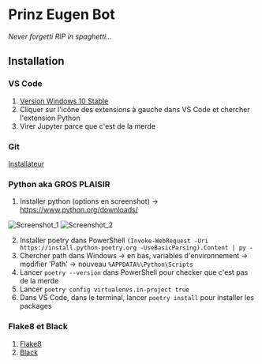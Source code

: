 # Prinz Eugen Bot
*Never forgetti RIP in spaghetti...*
## Installation
### VS Code
1. [Version Windows 10 Stable](https://code.visualstudio.com/)
2. Cliquer sur l'icône des extensions à gauche dans VS Code et chercher l'extension Python
3. Virer Jupyter parce que c'est de la merde
### Git
[Installateur](https://github.com/git-for-windows/git/releases/download/v2.37.3.windows.1/Git-2.37.3-64-bit.exe)
### Python aka GROS PLAISIR
1. Installer python (options en screenshot) -> https://www.python.org/downloads/

![Screenshot_1](https://user-images.githubusercontent.com/71824529/188321960-08047db0-457e-45a9-a113-89454e5ad8b1.png)
![Screenshot_2](https://user-images.githubusercontent.com/71824529/188321966-77192bdc-99dc-4219-92c8-e11098540247.png)

2. Installer poetry dans PowerShell `(Invoke-WebRequest -Uri https://install.python-poetry.org -UseBasicParsing).Content | py -`
3. Chercher path dans Windows -> en bas, variables d'environnement -> modifier 'Path' -> nouveau `%APPDATA%\Python\Scripts`
4. Lancer `poetry --version` dans PowerShell pour checker que c'est pas de la merde
5. Lancer `poetry config virtualenvs.in-project true`
6. Dans VS Code, dans le terminal, lancer `poetry install` pour installer les packages

### Flake8 et Black
1. [Flake8](https://www.pythoncheatsheet.org/blog/python-projects-with-poetry-and-vscode-part-2#flake8)
2. [Black](https://www.pythoncheatsheet.org/blog/python-projects-with-poetry-and-vscode-part-2#black)
